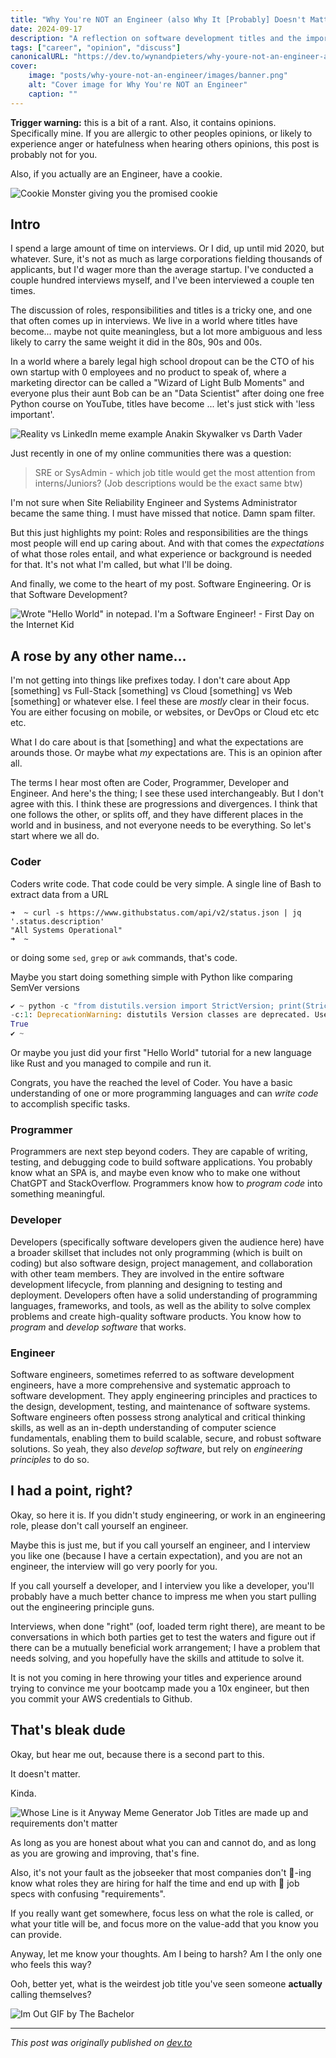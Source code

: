 ```yaml
---
title: "Why You're NOT an Engineer (also Why It [Probably] Doesn't Matter)"
date: 2024-09-17
description: "A reflection on software development titles and the importance (or lack thereof) of being called an engineer"
tags: ["career", "opinion", "discuss"]
canonicalURL: "https://dev.to/wynandpieters/why-youre-not-an-engineer-also-why-it-probably-doesnt-matter-egb"
cover:
    image: "posts/why-youre-not-an-engineer/images/banner.png"
    alt: "Cover image for Why You're NOT an Engineer"
    caption: ""
---
```


**Trigger warning:** this is a bit of a rant. Also, it contains opinions. Specifically mine. If you are allergic to other peoples opinions, or likely to experience anger or hatefulness when hearing others opinions, this post is probably not for you. 

Also, if you actually are an Engineer, have a cookie.

![Cookie Monster giving you the promised cookie](images/cookie-monster.jpeg)

## Intro

I spend a large amount of time on interviews. Or I did, up until mid 2020, but whatever. Sure, it's not as much as large corporations fielding thousands of applicants, but I'd wager more than the average startup. I've conducted a couple hundred interviews myself, and I've been interviewed a couple ten times.

The discussion of roles, responsibilities and titles is a tricky one, and one that often comes up in interviews. We live in a world where titles have become... maybe not quite meaningless, but a lot more ambiguous and less likely to carry the same weight it did in the 80s, 90s and 00s.

In a world where a barely legal high school dropout can be the CTO of his own startup with 0 employees and no product to speak of, where a marketing director can be called a "Wizard of Light Bulb Moments" and everyone plus their aunt Bob can be an "Data Scientist" after doing one free Python course on YouTube, titles have become ... let's just stick with 'less important'. 

![Reality vs LinkedIn meme example Anakin Skywalker vs Darth  Vader](images/reality-vs-linkedin.jpeg)

Just recently in one of my online communities there was a question:

> SRE or SysAdmin - which job title would get the most attention from interns/Juniors? (Job descriptions would be the exact same btw)

I'm not sure when Site Reliability Engineer and Systems Administrator became the same thing. I must have missed that notice. Damn spam filter.

But this just highlights my point: Roles and responsibilities are the things most people will end up caring about. And with that comes the *expectations* of what those roles entail, and what experience or background is needed for that. It's not what I'm called, but what I'll be doing.

And finally, we come to the heart of my post. Software Engineering. Or is that Software Development? 

![Wrote "Hello World" in notepad. I'm a Software Engineer! - First Day on the Internet Kid](images/hello-world-kid.jpg)

## A rose by any other name...

I'm not getting into things like prefixes today. I don't care about App [something] vs Full-Stack [something] vs Cloud [something] vs Web [something] or whatever else. I feel these are _mostly_ clear in their focus. You are either focusing on mobile, or websites, or DevOps or Cloud etc etc etc.

What I do care about is that [something] and what the expectations are arounds those. Or maybe what *my* expectations are. This is an opinion after all.

The terms I hear most often are Coder, Programmer, Developer and Engineer. And here's the thing; I see these used interchangeably. But I don't agree with this. I think these are progressions and divergences. I think that one follows the other, or splits off, and they have different places in the world and in business, and not everyone needs to be everything. So let's start where we all do.

### Coder

Coders write code. That code could be very simple. A single line of Bash to extract data from a URL

```shellscript
➜  ~ curl -s https://www.githubstatus.com/api/v2/status.json | jq '.status.description'
"All Systems Operational"
➜  ~
```
or doing some `sed`, `grep` or `awk` commands, that's code.

Maybe you start doing something simple with Python like comparing SemVer versions

```python
✔︎ ~ python -c "from distutils.version import StrictVersion; print(StrictVersion('0.10.0') >= StrictVersion('0.6.0'))"
-c:1: DeprecationWarning: distutils Version classes are deprecated. Use packaging.version instead.
True
✔︎ ~
```

Or maybe you just did your first "Hello World" tutorial for a new language like Rust and you managed to compile and run it.

Congrats, you have the reached the level of Coder. You have a basic understanding of one or more programming languages and can *write code* to accomplish specific tasks.

### Programmer

Programmers are next step beyond coders. They are capable of writing, testing, and debugging code to build software applications. You probably know what an SPA is, and maybe even know who to make one without ChatGPT and StackOverflow. Programmers know how to *program code* into something meaningful.

### Developer

Developers (specifically software developers given the audience here) have a broader skillset that includes not only programming (which is built on coding) but also software design, project management, and collaboration with other team members. They are involved in the entire software development lifecycle, from planning and designing to testing and deployment. Developers often have a solid understanding of programming languages, frameworks, and tools, as well as the ability to solve complex problems and create high-quality software products. You know how to *program* and *develop software* that works.

### Engineer

Software engineers, sometimes referred to as software development engineers, have a more comprehensive and systematic approach to software development. They apply engineering principles and practices to the design, development, testing, and maintenance of software systems. Software engineers often possess strong analytical and critical thinking skills, as well as an in-depth understanding of computer science fundamentals, enabling them to build scalable, secure, and robust software solutions. So yeah, they also *develop software*, but rely on *engineering principles* to do so.

## I had a point, right?

Okay, so here it is. If you didn't study engineering, or work in an engineering role, please don't call yourself an engineer.

Maybe this is just me, but if you call yourself an engineer, and I interview you like one (because I have a certain expectation), and you are not an engineer, the interview will go very poorly for you.

If you call yourself a developer, and I interview you like a developer, you'll probably have a much better chance to impress me when you start pulling out the engineering principle guns.

Interviews, when done "right" (oof, loaded term right there), are meant to be conversations in which both parties get to test the waters and figure out if there can be a mutually beneficial work arrangement; I have a problem that needs solving, and you hopefully have the skills and attitude to solve it.

It is not you coming in here throwing your titles and experience around trying to convince me your bootcamp made you a 10x engineer, but then you commit your AWS credentials to Github.

## That's bleak dude

Okay, but hear me out, because there is a second part to this.

It doesn't matter.

Kinda.

![Whose Line is it Anyway Meme Generator Job Titles are made up and requirements don't matter](images/whose-line-meme.jpg)

As long as you are honest about what you can and cannot do, and as long as you are growing and improving, that's fine.

Also, it's not your fault as the jobseeker that most companies don't 🦆-ing know what roles they are hiring for half the time and end up with 💩 job specs with confusing "requirements".

If you really want get somewhere, focus less on what the role is called, or what your title will be, and focus more on the value-add that you know you can provide.

Anyway, let me know your thoughts. Am I being to harsh? Am I the only one who feels this way?

Ooh, better yet, what is the weirdest job title you've seen someone **actually** calling themselves?

![Im Out GIF by The Bachelor](images/im-out.gif)

---
*This post was originally published on [dev.to](https://dev.to/wynandpieters/why-youre-not-an-engineer-also-why-it-probably-doesnt-matter-egb)* 